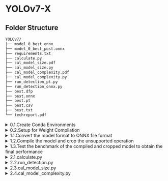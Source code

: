 # YOLOv7-X

## Folder Structure

```bash
YOLOv7/
├── model_0_best.onnx
├── model_0_best_post.onnx
├── requirements.txt
├── calculate.py
├── cal_model_size.pdf
├── cal_model_size.py
├── cal_model_complexity.pdf
├── cal_model_complexity.py
├── run_detection_pt.py
├── run_detection_onnx.py
├── best.dfp
├── best.onnx
├── best.pt
├── best.csv
├── best.txt
└── techreport.pdf
```


<details>

<summary>0.1.Create Conda Environments</summary>

```bash
$ conda create -n yolov7 python=3.9 -y
$ conda activate yolov7
$ pip install -r requirements.txt
```
  
</details>


<details><summary>0.2.Setup for Weight Compilation</summary>

```bash
# 1.
$ conda deactivate
$ sudo apt-get install python3-virtualenv
$ virtualenv --version    # check version
# 2.
$ python3.8 -m venv ~/mx    # fp-r
$ . ~/mx/bin/activate

$ pip3 install --upgrade pip wheel
# 3.
$ pip3 install --extra-index-url https://developer.memryx.com/pip memryx
>> eneural_event
>> memryx23
# install packages
$ cd mx/    # fp-r

$ git clone https://github.com/WongKinYiu/yolov7.git
$ cd yolov7/
$ pip install -r requirements.txt
```

</details>



<details><summary>1.1.Convert the model format to ONNX file format</summary>

```bash
# python export.py --weights yolov7-tiny.pt --grid --end2end --simplify \
#        --topk-all 100 --iou-thres 0.65 --conf-thres 0.35 --img-size 640 640 --max-wh 640

# x
$ python export.py --weights best.pt --grid --end2end --simplify --topk-all 100 --iou-thres 0.5 --conf-thres 0.001 --img-size 640 640 --max-wh 640
```

- https://github.com/lutzroeder/netron

</details>


<details><summary>1.2.Compile the model and crop the unsupported operation</summary>

```bash
# x
$ mx_nc -vvv -m best.onnx --outputs onnx::Reshape_575,onnx::Reshape_609,onnx::Reshape_643 -g 3.1 -c 8 | tee compile_log.txt
```

</details>


<details><summary>1.3.Test the benchmark of the compiled and cropped model to obtain the final performance</summary>

```bash
# x
$ mx_sim -v -d best.dfp
```

</details>


<details><summary>2.1.calculate.py</summary>

```bash
$ python calculate.py
```

</details>


<details><summary>2.2.run_detection.py</summary>


### run_detection_pt.py

```bash
$ python run_detection_pt.py ./imageList.txt Final_example_small/
```

### run_detection_onnx.py

```bash
$ python run_detection_onnx.py ./imageList.txt Final_example_small/
```

</details>


<details><summary>2.3.cal_model_size.py</summary>

```bash
$ python cal_model_size.py
```

</details>


<details><summary>2.4.cal_model_complexity.py</summary>

- https://github.com/ThanatosShinji/onnx-tool
- https://github.com/gmalivenko/onnx-opcounter

```bash
$ python cal_model_complexity.py
```

</details>
